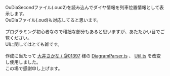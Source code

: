 OuDiaSecondファイル(.oud2)を読み込んでダイヤ情報を列車位置情報として表示します。\
OuDiaファイル(.oud)も対応してると思います。\
\
プログラミング初心者なので稚拙な部分もあると思いますが、あたたかい目でご覧ください。\
UIに関してはとても雑です。\
\
作成に当たって [大井さかな / @01397](https://github.com/01397) 様の [DiagramParser.ts](https://github.com/01397/clouddia/blob/main/src/DiagramParser.ts) 、 [Util.ts](https://github.com/01397/clouddia/blob/main/src/Util.ts) を改変し使用しました。\
この場で感謝申し上げます。
